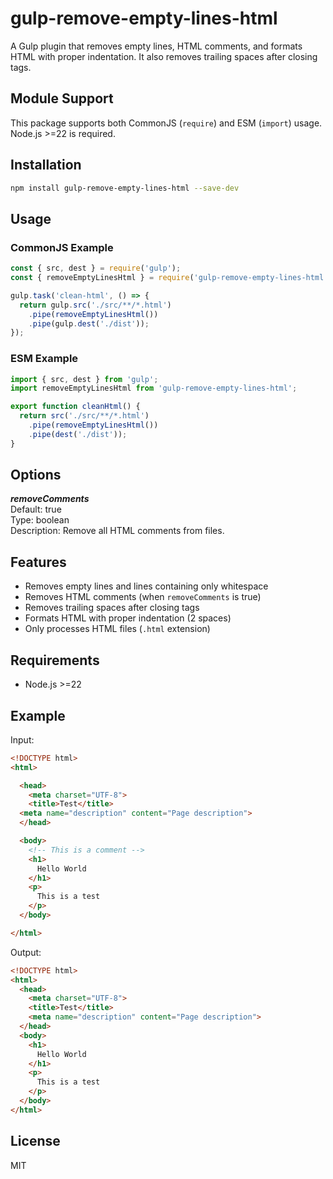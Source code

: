 # gulp-remove-empty-lines-html

A Gulp plugin that removes empty lines, HTML comments, and formats HTML with proper indentation. It also removes trailing spaces after closing tags.

## Module Support

This package supports both CommonJS (`require`) and ESM (`import`) usage. Node.js >=22 is required.

## Installation

```bash
npm install gulp-remove-empty-lines-html --save-dev
```

## Usage

### CommonJS Example

```javascript
const { src, dest } = require('gulp');
const { removeEmptyLinesHtml } = require('gulp-remove-empty-lines-html');

gulp.task('clean-html', () => {
  return gulp.src('./src/**/*.html')
    .pipe(removeEmptyLinesHtml())
    .pipe(gulp.dest('./dist'));
});
```

### ESM Example

```javascript
import { src, dest } from 'gulp';
import removeEmptyLinesHtml from 'gulp-remove-empty-lines-html';

export function cleanHtml() {
  return src('./src/**/*.html')
    .pipe(removeEmptyLinesHtml())
    .pipe(dest('./dist'));
}
```

## Options

***removeComments***  
Default: true   
Type: boolean  
Description: Remove all HTML comments from files.    

## Features

- Removes empty lines and lines containing only whitespace
- Removes HTML comments (when `removeComments` is true)
- Removes trailing spaces after closing tags
- Formats HTML with proper indentation (2 spaces)
- Only processes HTML files (`.html` extension)

## Requirements

- Node.js >=22

## Example

Input:
```html
<!DOCTYPE html>
<html>

  <head>
    <meta charset="UTF-8">
    <title>Test</title>
  <meta name="description" content="Page description">
  </head>

  <body>
    <!-- This is a comment -->
    <h1>
      Hello World
    </h1>
    <p>
      This is a test
    </p>
  </body>

</html>
```

Output:
```html
<!DOCTYPE html>
<html>
  <head>
    <meta charset="UTF-8">
    <title>Test</title>
    <meta name="description" content="Page description">
  </head>
  <body>
    <h1>
      Hello World
    </h1>
    <p>
      This is a test
    </p>
  </body>
</html>
```

## License

MIT